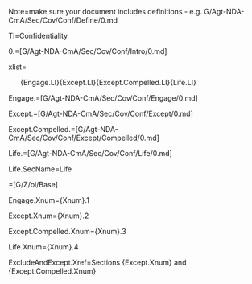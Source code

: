 Note=make sure your document includes definitions - e.g. G/Agt-NDA-CmA/Sec/Cov/Conf/Define/0.md

Ti=Confidentiality

0.=[G/Agt-NDA-CmA/Sec/Cov/Conf/Intro/0.md]

xlist=<ol>{Engage.LI}{Except.LI}{Except.Compelled.LI}{Life.LI}</ol>

Engage.=[G/Agt-NDA-CmA/Sec/Cov/Conf/Engage/0.md]

Except.=[G/Agt-NDA-CmA/Sec/Cov/Conf/Except/0.md]

Except.Compelled.=[G/Agt-NDA-CmA/Sec/Cov/Conf/Except/Compelled/0.md]

Life.=[G/Agt-NDA-CmA/Sec/Cov/Conf/Life/0.md]

Life.SecName=Life

=[G/Z/ol/Base]

Engage.Xnum={Xnum}.1

Except.Xnum={Xnum}.2

Except.Compelled.Xnum={Xnum}.3

Life.Xnum={Xnum}.4

ExcludeAndExcept.Xref=Sections {Except.Xnum} and {Except.Compelled.Xnum}
